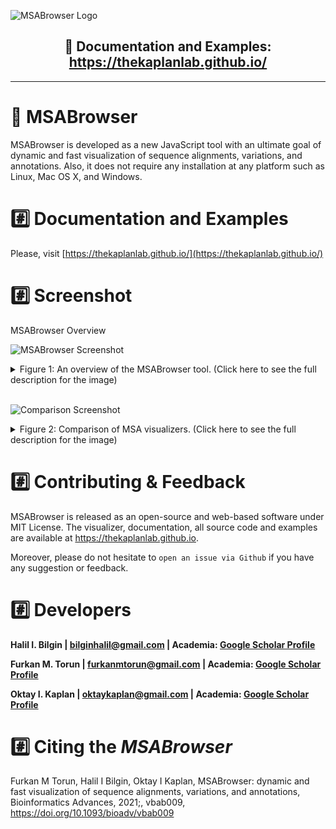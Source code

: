 ![MSABrowser Logo](https://user-images.githubusercontent.com/65191506/81839302-06123400-9550-11ea-92d2-ac904ccd32c6.png)
<h2 align="center"> 📰 Documentation and Examples: <a href="https://thekaplanlab.github.io/">https://thekaplanlab.github.io/</a> </h2>

---

# 🧬 MSABrowser

MSABrowser is developed as a new JavaScript tool with an ultimate goal of dynamic and fast visualization of sequence alignments, variations, and annotations. Also, it does not require any installation at any platform such as Linux, Mac OS X, and Windows.

# :hash: Documentation and Examples 
Please, visit [https://thekaplanlab.github.io/](https://thekaplanlab.github.io/)

# :hash: Screenshot

MSABrowser Overview

![MSABrowser Screenshot](https://user-images.githubusercontent.com/49681382/136694235-509b6f32-423f-4ecd-aa9f-9b3089a8bdee.jpg)

<details>
<summary>Figure 1: An overview of the MSABrowser tool. (Click here to see the full description for the image)</summary>
MSA for homologous proteins of the human TUBA1A is depicted in this figure, along with genetic variations on the corresponding positions on sequences and associated intervals such as protein domains. 
<br><br>  
(A) 
  <br> (I) The annotation part represents the specified intervals for the sequence and in this example, it is used for illustrating the positions of the protein domains with cross-link features that enable users to locate the website or page of the original database or article. 
  <br>(II) The notification part shows any type of defined modifications as a red asterisk above the sequence per position and displays the searched position in a species above the alignments. 
<br> (III) The sequence alignment part contains the imported alignment data with the previously selected colour scheme. Also, rounded (circle) positions indicate that at least one genetic variation or modification exists in this position. A rectangular white background pop-up box appears when the mouse hovers the specific position in the sequence and the genetic variations and modifications are listed in this pop-up box. On the bottom, an auto-generated ‘Consensus’ sequence is displayed. On the left side, species names contain cross-reference links for referring to the dedicated page of the sequence according to its protein identifier such as a UniProt number and the near-white ‘x’ button enables users to hide the sequence from the alignment together with its identifier. 
  <br>(IV) A position in the sequence of any species listed in the alignment can be searched and the sequence alignment data in FASTA format can be downloaded with the blue button and visualization of alignment data can be exported as PNG format. Also, with the green ‘Reset’ button, it is available to reload the viewer. 
<br><br>  
(B) Visualization of MSAs of six virus spike proteins with the MSABrowser tool. The positions with the annotations are marked in a circle, while the positions without annotations are displayed in a square. The full MSA comparisons with annotations can be found at our dedicated GitHub site https://thekaplanlab.github.io/ 
<br><br>  
(C) Shown is the display of orthologous variants (OrthoVars), the positions of amino acid position or nucleotide, or PTMs with the programmable notification part of MSABrowser
</details>

<br>

![Comparison Screenshot](https://user-images.githubusercontent.com/49681382/136694363-816f4c27-a969-4601-878c-5036c9dfecad.jpg)

<details>
    <summary>Figure 2: Comparison of MSA visualizers. (Click here to see the full description for the image)</summary>
  <br>
Comparison of MSA visualizers. The MSA of different genomes of the severe acute respiratory syndrome coronavirus 2 isolates (SARS-CoV-2: MT123293, MT152824, MT252708, MN988713 and MT039888) was created, followed by visualization with separate MSA viewers. 
  <br><br>
  (A) Shown is the MSA visualization with MSABrowser, which enables the addition of annotations (e.g. domains and notes) on top of the MSA. MSABrowser allows users to incorporate variant-specific annotations (missense variation, disease associations, variant ID, allele frequency, etc.). A pop-up will show up when users click on the circled amino acid or nucleotide position to display the annotations. Shown is a missense variation (G6537T) in SARS-CoV, an example of a particular annotation of a nucleotide position, MSABrowser enables users to remove the desired sequence by clicking the X button which appears in the far left of each line. Users can look up positions, download the FASTA and save the MSA as PNG. 
  <br><br>
  (B) Shown is MSAViewer tool on the same alignment as in A. Users can scroll to the left and right to see the rest of MSA. When the user clicks on a position, the amino acid is highlighted with a red square as in the position 88. 
  <br><br>
  (C) Shown is JSAV. It is possible to sort and delete sequences, add new sequences, change the colour schema and export FASTA with the buttons listed below the MSA. 
  <br><br>
  (D) Shown is Wasabi in which zoom in and zoom out options are enabled and scrolling is necessary to see the rest of the sequence. 
  <br><br>
  (E) Shows Proviz where users are able to search for a motif, switch to full screen, export the MSA and share it as a URL using the buttons located in the top right corner. 
  <br><br>
  (F) Shown is AlignmentViewer. For each sequence in the alignment, gaps ratio and identification ratio to the reference sequence is provided. Gaps and conservation per position are also shown above the MSA
</details>

# :hash: Contributing & Feedback
MSABrowser is released as an open-source and web-based software under MIT License. The visualizer, documentation, all source code and examples are available at https://thekaplanlab.github.io.

Moreover, please do not hesitate to `open an issue via Github` if you have any suggestion or feedback.

# :hash: Developers

**Halil I. Bilgin |  [bilginhalil@gmail.com](mailto:bilginhalil@gmail.com) | Academia: [Google Scholar Profile](https://scholar.google.com/citations?user=U1jyUGkAAAAJ&hl=en&oi=ao)**


**Furkan M. Torun |  [furkanmtorun@gmail.com](mailto:furkanmtorun@gmail.com) | Academia: [Google Scholar Profile](https://scholar.google.com/citations?user=d5ZyOZ4AAAAJ)**


**Oktay I. Kaplan |  [oktaykaplan@gmail.com](mailto:oktaykaplan@gmail.com) | Academia: [Google Scholar Profile](https://scholar.google.com/citations?user=YFzvQQUAAAAJ&hl=en)**


# :hash: Citing the *MSABrowser*
Furkan M Torun, Halil I Bilgin, Oktay I Kaplan, MSABrowser: dynamic and fast visualization of sequence alignments, variations, and annotations, Bioinformatics Advances, 2021;, vbab009, https://doi.org/10.1093/bioadv/vbab009

